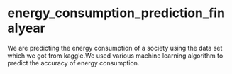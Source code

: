 # energy_consumption_prediction_finalyear
We are predicting the energy consumption of a society using the data set which we got from kaggle.We used various machine learning algorithm to predict the accuracy of energy consumption.
